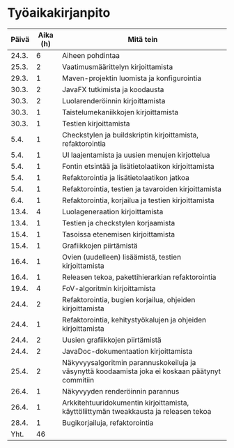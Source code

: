 # Työaikakirjanpito

| Päivä | Aika (h) | Mitä tein |
|-------|----------|-----------|
| 24.3. |  6 | Aiheen pohdintaa |
| 25.3. |  2 | Vaatimusmäärittelyn kirjoittamista |
| 29.3. |  1 | Maven-projektin luomista ja konfigurointia |
| 30.3. |  2 | JavaFX tutkimista ja koodausta |
| 30.3. |  2 | Luolarenderöinnin kirjoittamista |
| 30.3. |  1 | Taistelumekaniikkojen kirjoittamista |
| 30.3. |  1 | Testien kirjoittamista |
| 5.4.  |  1 | Checkstylen ja buildskriptin kirjoittamista, refaktorointia |
| 5.4.  |  1 | UI laajentamista ja uusien menujen kirjottelua |
| 5.4.  |  1 | Fontin etsintää ja lisätietolaatikon kirjoittamista |
| 5.4.  |  1 | Refaktorointia ja lisätietolaatikon jatkoa |
| 5.4.  |  1 | Refaktorointia, testien ja tavaroiden kirjoittamista |
| 6.4.  |  1 | Refaktorointia, korjailua ja testien kirjoittamista |
| 13.4. |  4 | Luolageneraation kirjoittamista |
| 13.4. |  1 | Testien ja checkstylen korjaamista |
| 15.4. |  1 | Tasoissa etenemisen kirjoittamista |
| 15.4. |  1 | Grafiikkojen piirtämistä |
| 16.4. |  1 | Ovien (uudelleen) lisäämistä, testien kirjoittamista |
| 16.4. |  1 | Releasen tekoa, pakettihierarkian refaktorointia |
| 19.4. |  4 | FoV-algoritmin kirjoittamista |
| 24.4. |  2 | Refaktorointia, bugien korjailua, ohjeiden kirjoittamista |
| 24.4. |  1 | Refaktorointia, kehitystyökalujen ja ohjeiden kirjoittamista |
| 24.4. |  2 | Uusien grafiikkojen piirtämistä |
| 24.4. |  2 | JavaDoc-dokumentaation kirjoittamista |
| 25.4. |  2 | Näkyvyysalgoritmin parannuskokeiluja ja väsynyttä koodaamista joka ei koskaan päätynyt commitiin |
| 26.4. |  1 | Näkyvyyden renderöinnin parannus |
| 26.4. |  1 | Arkkitehtuuridokumentin kirjoittamista, käyttöliittymän tweakkausta ja releasen tekoa |
| 28.4. |  1 | Bugikorjailuja, refaktorointia |
| Yht.  | 46 | |
